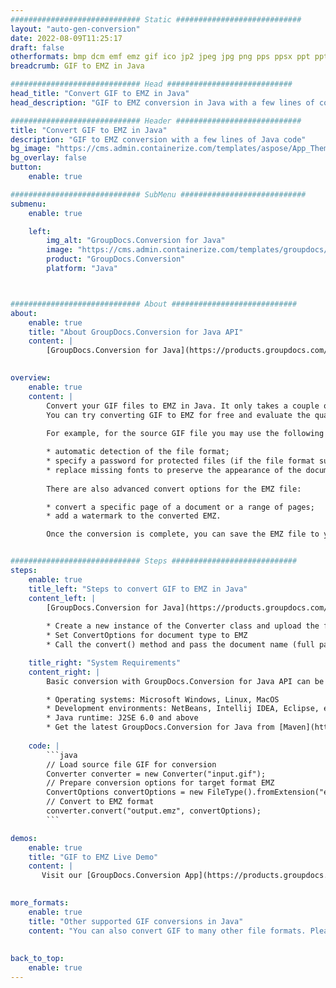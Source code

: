 ```yaml
---
############################# Static ############################
layout: "auto-gen-conversion"
date: 2022-08-09T11:25:17
draft: false
otherformats: bmp dcm emf emz gif ico jp2 jpeg jpg png pps ppsx ppt pptx psb psd svg svgz tga tif tiff webp wmf wmz
breadcrumb: GIF to EMZ in Java

############################# Head ############################
head_title: "Convert GIF to EMZ in Java"
head_description: "GIF to EMZ conversion in Java with a few lines of code. Convert over 160 file formats using the GroupDocs document conversion API for Java"

############################# Header ############################
title: "Convert GIF to EMZ in Java"
description: "GIF to EMZ conversion with a few lines of Java code"
bg_image: "https://cms.admin.containerize.com/templates/aspose/App_Themes/V3/images/bg/header1.png"
bg_overlay: false
button:
    enable: true

############################# SubMenu ############################
submenu:
    enable: true

    left:
        img_alt: "GroupDocs.Conversion for Java"
        image: "https://cms.admin.containerize.com/templates/groupdocs/images/product-logos/90x90-noborder/groupdocs-conversion-java.png"
        product: "GroupDocs.Conversion"
        platform: "Java"



############################# About ############################
about:
    enable: true
    title: "About GroupDocs.Conversion for Java API"
    content: |
        [GroupDocs.Conversion for Java](https://products.groupdocs.com/conversion/java/) is an advanced file format conversion API for converting between popular image and document formats such as Microsoft Office, OpenDocument, PDF, HTML, email, CAD. and much more with just a few lines of code. The native API automatically detects the formats of the original documents and offers many options for customizing the converted documents. Along with the function of extracting information from a document, it also supports caching of the conversion results to the local disk by default. However, any type of cache storage can be supported by implementing the appropriate interfaces - Amazon S3, Dropbox, Google Drive, Windows Azure, Reddis, or any others.
    

overview:
    enable: true
    content: |
        Convert your GIF files to EMZ in Java. It only takes a couple of lines of Java code on any platform of your choice, such as Windows, Linux, macOS.
        You can try converting GIF to EMZ for free and evaluate the quality of the conversion results. Along with simple file conversion scripts, you can try more sophisticated options for loading the GIF source file and storing the EMZ output. 
        
        For example, for the source GIF file you may use the following load options:

        * automatic detection of the file format;
        * specify a password for protected files (if the file format supports it);
        * replace missing fonts to preserve the appearance of the document.
        
        There are also advanced convert options for the EMZ file:

        * convert a specific page of a document or a range of pages;
        * add a watermark to the converted EMZ.

        Once the conversion is complete, you can save the EMZ file to your local file path or to any third party storage such as FTP, Amazon S3, Google Drive, Dropbox etc. Please note - to convert GIF to EMZ, you do not need to install any additional software, such as MS Office, Open Office, Adobe Acrobat Reader etc.


############################# Steps ############################
steps:
    enable: true
    title_left: "Steps to convert GIF to EMZ in Java"
    content_left: |
        [GroupDocs.Conversion for Java](https://products.groupdocs.com/conversion/java/) allows developers to easily convert GIF file to EMZ with a few lines of code.
        
        * Create a new instance of the Converter class and upload the file GIF with the full path
        * Set ConvertOptions for document type to EMZ
        * Call the convert() method and pass the document name (full path) and format (EMZ) as a parameter

    title_right: "System Requirements"
    content_right: |
        Basic conversion with GroupDocs.Conversion for Java API can be done with just a few lines of code. Our APIs are supported on all major platforms and operating systems. Before executing the code below, make sure you have the following prerequisites installed on your system.

        * Operating systems: Microsoft Windows, Linux, MacOS
        * Development environments: NetBeans, Intellij IDEA, Eclipse, etc.
        * Java runtime: J2SE 6.0 and above
        * Get the latest GroupDocs.Conversion for Java from [Maven](https://repository.groupdocs.com/webapp/#/artifacts/browse/tree/General/repo/com/groupdocs/groupdocs-conversion)
         
    code: |
        ```java    
        // Load source file GIF for conversion
        Converter converter = new Converter("input.gif");
        // Prepare conversion options for target format EMZ
        ConvertOptions convertOptions = new FileType().fromExtension("emz").getConvertOptions();
        // Convert to EMZ format
        converter.convert("output.emz", convertOptions);
        ```

demos:
    enable: true
    title: "GIF to EMZ Live Demo"
    content: |
       Visit our [GroupDocs.Conversion App](https://products.groupdocs.app/conversion/family) website and try GIF to EMZ conversion now. The free demo has the following benefits
          

more_formats:
    enable: true
    title: "Other supported GIF conversions in Java"
    content: "You can also convert GIF to many other file formats. Please see the list below."
       
       
back_to_top:
    enable: true
---
```

